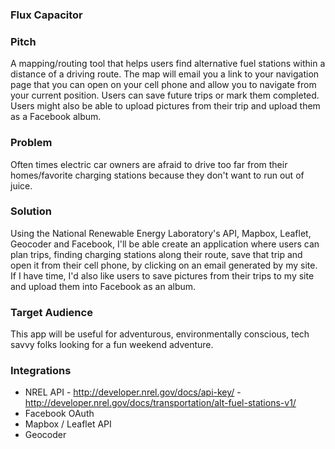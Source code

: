 ### Flux Capacitor

### Pitch

A mapping/routing tool that helps users find alternative fuel
stations within a distance of a driving route. The map will email
you a link to your navigation page that you can open on your cell phone
and allow you to navigate from your current position.  Users can save
future trips or mark them completed.  Users might also be able to upload
pictures from their trip and upload them as a Facebook album.

### Problem

Often times electric car owners are afraid to drive too far from their
homes/favorite charging stations because they don't want to run out of
juice.  

### Solution

Using the National Renewable Energy Laboratory's API, Mapbox, Leaflet,
Geocoder and Facebook, I'll be able create an application where users
can plan trips, finding charging stations along their route, save that
trip and open it from their cell phone, by clicking on an email generated
by my site.  If I have time, I'd also like users to save pictures from their
trips to my site and upload them into Facebook as an album.

### Target Audience

This app will be useful for adventurous, environmentally conscious, tech
savvy folks looking for a fun weekend adventure.

### Integrations
* NREL API  - http://developer.nrel.gov/docs/api-key/
            - http://developer.nrel.gov/docs/transportation/alt-fuel-stations-v1/
* Facebook OAuth
* Mapbox / Leaflet API
* Geocoder
